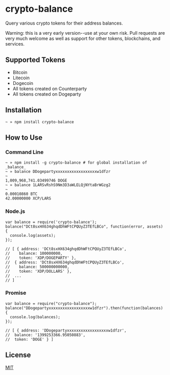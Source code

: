# crypto-balance

Query various crypto tokens for their address balances.

Warning: this is a very early version--use at your own risk. Pull requests are very much welcome as well as support for other tokens, blockchains, and services.


## Supported Tokens

- Bitcoin
- Litecoin
- Dogecoin
- All tokens created on Counterparty
- All tokens created on Dogeparty


## Installation

```
~ » npm install crypto-balance
```


## How to Use


### Command Line

```
~ » npm install -g crypto-balance # for global installation of _balance_
~ » balance DDogepartyxxxxxxxxxxxxxxxxxxw1dfzr                                                                      ~
1,009,968,741.03499746 DOGE
~ » balance 1LARSvRshS9Nm3D3aWLELQjNYtaBrWGzg2                                                                      ~
0.00010860 BTC
42.00000000 XCP/LARS
```


### Node.js

```
var balance = require('crypto-balance');
balance("DCt8sxHX634ghqdDhWFtCPQUyZ3TEfLBCo", function(error, assets) {
  console.log(assets);
});

// [ { address: 'DCt8sxHX634ghqdDhWFtCPQUyZ3TEfLBCo',
//    balance: 100000000,
//    token: 'XDP/DOGEPARTY' },
//  { address: 'DCt8sxHX634ghqdDhWFtCPQUyZ3TEfLBCo',
//    balance: 500000000000,
//    token: 'XDP/DOLLARS' },
//  ...
// ]
```


### Promise

```
var balance = require("crypto-balance");
balance("DDogepartyxxxxxxxxxxxxxxxxxxw1dfzr").then(function(balances) {
  console.log(balances);
});

// [ { address: 'DDogepartyxxxxxxxxxxxxxxxxxxw1dfzr',
//  balance: '1399253366.95050883',
//  token: 'DOGE' } ]
```


## License

[MIT](https://github.com/larskluge/crypto-balance/blob/master/LICENSE)

